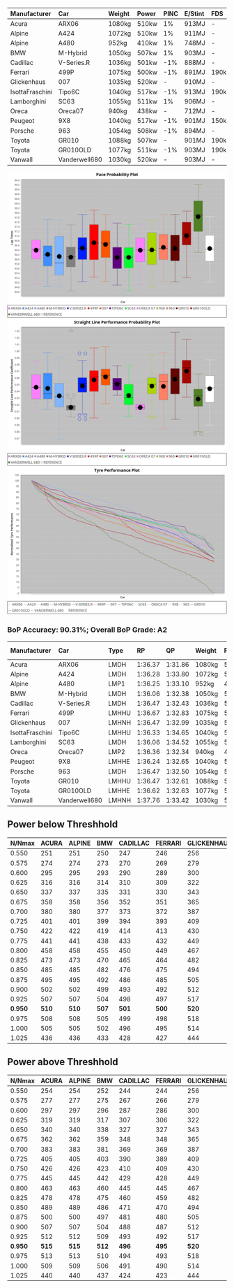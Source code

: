 |Manufacturer|Car|Weight|Power|PINC|E/Stint|FDS|
|:-|:-|:-|:-|:-|:-|:-|
|Acura|ARX06|1080kg|510kw|1%|913MJ|-|
|Alpine|A424|1072kg|510kw|1%|911MJ|-|
|Alpine|A480|952kg|410kw|1%|748MJ|-|
|BMW|M-Hybrid|1050kg|507kw|1%|903MJ|-|
|Cadillac|V-Series.R|1036kg|501kw|-1%|888MJ|-|
|Ferrari|499P|1075kg|500kw|-1%|891MJ|190kph|
|Glickenhaus|007|1035kg|520kw|-|910MJ|-|
|IsottaFraschini|Tipo6C|1040kg|517kw|-1%|913MJ|190kph|
|Lamborghini|SC63|1055kg|511kw|1%|906MJ|-|
|Oreca|Oreca07|940kg|438kw|-|712MJ|-|
|Peugeot|9X8|1040kg|517kw|-1%|901MJ|150kph|
|Porsche|963|1054kg|508kw|-1%|894MJ|-|
|Toyota|GR010|1088kg|507kw|-|901MJ|190kph|
|Toyota|GR010OLD|1077kg|511kw|-1%|903MJ|190kph|
|Vanwall|Vanderwell680|1030kg|520kw|-|903MJ|-|

![PACECHART](./IMG/ACOMETHOD.png)
![STRAIGHTLINEPERFORMANCECHART](./IMG/ACOMETHOD_sp.png)
![TYREPERFORMANCECHART](./IMG/ACOMETHOD_tw.png)

### BoP Accuracy: 90.31%; Overall BoP Grade: A2
|Manufacturer|Car|Type|RP|QP|Weight|Power¹|Threshhold|PINC|Power²|E/Stint|AVG Vmax|FDS|RDLC|L/Stint|BOP-Grade|ModelAccuracy|ModelPoints|Match%|
|:-|:-|:-|:-|:-|:-|:-|:-|:-|:-|:-|:-|:-|:-|:-|:-|:-|:-|:-|
|Acura|ARX06|LMDH|1:36.37|1:31.86|1080kg|510kw|210.0kph|1%|515kw|913MJ|292.56kph|-|0.98|37|+B2|100.00%|995|81.13%|
|Alpine|A424|LMDH|1:36.28|1:33.80|1072kg|510kw|210.0kph|1%|515kw|911MJ|292.57kph|-|0.99|37|~A1|80.53%|517|100.00%|
|Alpine|A480|LMP1|1:36.25|1:33.10|952kg|410kw|210.0kph|1%|414kw|748MJ|288.44kph|-|0.97|35|~A1|59.62%|840|100.00%|
|BMW|M-Hybrid|LMDH|1:36.06|1:32.38|1050kg|507kw|210.0kph|1%|512kw|903MJ|289.77kph|-|1.02|37|-B2|98.60%|1690|80.57%|
|Cadillac|V-Series.R|LMDH|1:36.47|1:32.43|1036kg|501kw|210.0kph|-1%|496kw|888MJ|292.78kph|-|1.03|37|~A1|88.58%|2033|98.17%|
|Ferrari|499P|LMHHU|1:36.67|1:32.83|1075kg|500kw|210.0kph|-1%|495kw|891MJ|293.17kph|190kph|1.02|37|~A1|84.67%|2303|100.00%|
|Glickenhaus|007|LMHNH|1:36.47|1:32.99|1035kg|520kw|210.0kph|-|520kw|910MJ|296.98kph|-|0.96|37|~A1|96.64%|1639|100.00%|
|IsottaFraschini|Tipo6C|LMHHU|1:36.33|1:34.65|1040kg|517kw|210.0kph|-1%|512kw|913MJ|294.70kph|190kph|1.06|37|+B1|66.67%|96|89.42%|
|Lamborghini|SC63|LMDH|1:36.06|1:34.52|1055kg|511kw|210.0kph|1%|516kw|906MJ|291.59kph|-|1.04|37|-B2|96.77%|419|81.63%|
|Oreca|Oreca07|LMP2|1:36.36|1:32.34|940kg|438kw|210.0kph|-|438kw|712MJ|289.43kph|-|0.95|34|+B2|100.00%|2206|83.52%|
|Peugeot|9X8|LMHHE|1:36.24|1:32.65|1040kg|517kw|210.0kph|-1%|512kw|901MJ|293.45kph|150kph|1.02|37|~A1|87.16%|2572|96.22%|
|Porsche|963|LMDH|1:36.47|1:32.50|1054kg|508kw|210.0kph|-1%|503kw|894MJ|293.00kph|-|1.01|37|~A1|93.05%|5740|100.00%|
|Toyota|GR010|LMHHU|1:36.47|1:32.61|1088kg|507kw|210.0kph|-|507kw|901MJ|293.62kph|190kph|1.01|37|~A1|90.17%|3255|100.00%|
|Toyota|GR010OLD|LMHHE|1:36.62|1:32.63|1077kg|511kw|210.0kph|-1%|506kw|903MJ|295.92kph|190kph|1.02|37|~A1|85.24%|1322|100.00%|
|Vanwall|Vanderwell680|LMHNH|1:37.76|1:33.42|1030kg|520kw|210.0kph|-|520kw|903MJ|291.25kph|-|1.01|37|+Ω1|91.33%|611|43.94%|

## Power below Threshhold
|N/Nmax|ACURA|ALPINE|BMW|CADILLAC|FERRARI|GLICKENHAUS|ISOTTAFRASCHINI|LAMBORGHINI|ORECA|PEUGEOT|PORSCHE|TOYOTA|TOYOTA|VANWALL|​|RPM|A480|
|:-|:-|:-|:-|:-|:-|:-|:-|:-|:-|:-|:-|:-|:-|:-|:-|:-|:-|
|0.550|251|251|250|247|246|256|255|252|216|255|250|250|252|256|​|--|-|
|0.575|274|274|273|270|269|279|278|275|235|278|273|273|275|279|​|--|-|
|0.600|295|295|293|290|289|300|298|295|253|298|293|293|295|300|​|--|-|
|0.625|316|316|314|310|309|322|320|316|271|320|314|314|316|322|​|--|-|
|0.650|337|337|335|331|330|343|341|337|289|341|335|335|337|343|​|--|-|
|0.675|358|358|356|352|351|365|363|359|308|363|357|356|359|365|​|--|-|
|0.700|380|380|377|373|372|387|385|380|326|385|378|377|380|387|​|--|-|
|0.725|401|401|399|394|393|409|407|402|344|407|399|399|402|409|​|--|-|
|0.750|422|422|419|414|413|430|427|422|362|427|420|419|422|430|​|--|-|
|0.775|441|441|438|433|432|449|446|441|378|446|439|438|441|449|​|5000|242|
|0.800|458|458|455|450|449|467|464|459|393|464|456|455|459|467|​|5500|286|
|0.825|473|473|470|465|464|482|479|474|406|479|471|470|474|482|​|6000|319|
|0.850|485|485|482|476|475|494|491|485|417|491|483|482|485|494|​|6500|361|
|0.875|495|495|492|486|485|505|502|496|425|502|493|492|496|505|​|7000|403|
|0.900|502|502|499|493|492|512|509|503|431|509|500|499|503|512|​|7500|413|
|0.925|507|507|504|498|497|517|514|508|435|514|505|504|508|517|​|8000|409|
|**0.950**|**510**|**510**|**507**|**501**|**500**|**520**|**517**|**511**|**438**|**517**|**508**|**507**|**511**|**520**|**​**|**8500**|**412**|
|0.975|508|508|505|499|498|518|515|509|437|515|506|505|509|518|​|9000|206|
|1.000|505|505|502|496|495|514|511|505|433|511|503|502|505|514|​|--|-|
|1.025|436|436|433|428|427|444|441|436|374|441|434|433|436|444|​|--|-|

## Power above Threshhold
|N/Nmax|ACURA|ALPINE|BMW|CADILLAC|FERRARI|GLICKENHAUS|ISOTTAFRASCHINI|LAMBORGHINI|ORECA|PEUGEOT|PORSCHE|TOYOTA|TOYOTA|VANWALL|​|RPM|A480|
|:-|:-|:-|:-|:-|:-|:-|:-|:-|:-|:-|:-|:-|:-|:-|:-|:-|:-|
|0.550|254|254|252|244|244|256|252|254|216|252|248|250|249|256|​|--|-|
|0.575|277|277|275|267|266|279|275|277|235|275|271|273|272|279|​|--|-|
|0.600|297|297|296|287|286|300|296|298|253|296|291|293|292|300|​|--|-|
|0.625|319|319|317|307|306|322|317|319|271|317|311|314|313|322|​|--|-|
|0.650|340|340|338|327|327|343|338|340|289|338|332|335|334|343|​|--|-|
|0.675|362|362|359|348|348|365|359|362|308|359|353|356|355|365|​|--|-|
|0.700|383|383|381|369|369|387|381|384|326|381|374|377|377|387|​|--|-|
|0.725|405|405|403|390|389|409|403|406|344|403|395|399|398|409|​|--|-|
|0.750|426|426|423|410|409|430|423|427|362|423|416|419|418|430|​|--|-|
|0.775|445|445|442|429|428|449|442|446|378|442|435|438|437|449|​|5000|242|
|0.800|463|463|460|445|445|467|460|463|393|460|452|455|454|467|​|5500|286|
|0.825|478|478|475|460|459|482|475|478|406|475|467|470|469|482|​|6000|319|
|0.850|489|489|486|471|470|494|486|490|417|486|478|482|481|494|​|6500|361|
|0.875|500|500|497|481|480|505|497|501|425|497|488|492|491|505|​|7000|403|
|0.900|507|507|504|488|487|512|504|508|431|504|495|499|498|512|​|7500|413|
|0.925|512|512|509|493|492|517|509|513|435|509|500|504|503|517|​|8000|409|
|**0.950**|**515**|**515**|**512**|**496**|**495**|**520**|**512**|**516**|**438**|**512**|**503**|**507**|**506**|**520**|**​**|**8500**|**412**|
|0.975|513|513|510|494|493|518|510|514|437|510|501|505|504|518|​|9000|206|
|1.000|509|509|506|491|490|514|506|510|433|506|498|502|501|514|​|--|-|
|1.025|440|440|437|424|423|444|437|441|374|437|430|433|432|444|​|--|-|

